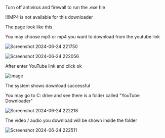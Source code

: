 Turn off antivirus and firewall to run the .exe file

!!!MP4 is not available for this downloader

The page look like this

You may choose mp3 or mp4 you want to download from the youtube link

![Screenshot 2024-06-24 221750](https://github.com/kxxx-program/youtube-downloader/assets/113236572/4d1220e6-293f-41ff-b224-277503882ada)

![Screenshot 2024-06-24 222056](https://github.com/kxxx-program/youtube-downloader/assets/113236572/b541fe90-cf71-4bb6-a2cb-9f4b27339a49)

After enter YouTube link and click ok

![image](https://github.com/kxxx-program/youtube-downloader/assets/113236572/2e095337-9e7f-44a9-8314-4d089f0c371b)

The system shows download successful

You may go to C: drive and see there is a folder called "YouTube Downloader"

![Screenshot 2024-06-24 222218](https://github.com/kxxx-program/youtube-downloader/assets/113236572/99f7764e-0e99-49e7-9bf6-46d933118b07)


The video / audio you download will be shown inside the folder

![Screenshot 2024-06-24 222511](https://github.com/kxxx-program/youtube-downloader/assets/113236572/2a1958f6-5fe2-4886-9cdd-0c190c72abf0)
